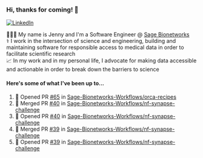### Hi, thanks for coming! 👋
[![LinkedIn](https://img.shields.io/badge/-Jenny_V._Medina-0A66C2?style=flat-square?&logo=LinkedIn&logoColor=white)](https://www.linkedin.com/in/jenny-v-medina-a53a0332/)

👩🏻‍💻 My name is Jenny and I'm a Software Engineer @ [Sage Bionetworks](https://sagebionetworks.org/)\
⚕️ I work in the intersection of science and engineering, building and maintaining software for responsible access to medical data in order to facilitate scientific research\
📈 In my work and in my personal life, I advocate for making data accessible and actionable in order to break down the barriers to science

#### Here's some of what I've been up to...

<!--START_SECTION:activity-->
1. 💪 Opened PR [#65](https://github.com/Sage-Bionetworks-Workflows/orca-recipes/pull/65) in [Sage-Bionetworks-Workflows/orca-recipes](https://github.com/Sage-Bionetworks-Workflows/orca-recipes)
2. 🎉 Merged PR [#40](https://github.com/Sage-Bionetworks-Workflows/nf-synapse-challenge/pull/40) in [Sage-Bionetworks-Workflows/nf-synapse-challenge](https://github.com/Sage-Bionetworks-Workflows/nf-synapse-challenge)
3. 💪 Opened PR [#40](https://github.com/Sage-Bionetworks-Workflows/nf-synapse-challenge/pull/40) in [Sage-Bionetworks-Workflows/nf-synapse-challenge](https://github.com/Sage-Bionetworks-Workflows/nf-synapse-challenge)
4. 🎉 Merged PR [#39](https://github.com/Sage-Bionetworks-Workflows/nf-synapse-challenge/pull/39) in [Sage-Bionetworks-Workflows/nf-synapse-challenge](https://github.com/Sage-Bionetworks-Workflows/nf-synapse-challenge)
5. 💪 Opened PR [#39](https://github.com/Sage-Bionetworks-Workflows/nf-synapse-challenge/pull/39) in [Sage-Bionetworks-Workflows/nf-synapse-challenge](https://github.com/Sage-Bionetworks-Workflows/nf-synapse-challenge)
<!--END_SECTION:activity-->
